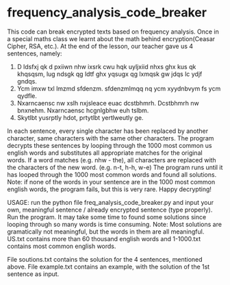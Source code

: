 # frequency_analysis_code_breaker
This code can break encrypted texts based on frequency analysis.
Once in a special maths class we learnt about the math behind encryption(Ceasar Cipher, RSA, etc.). At the end of the lesson, our teacher gave us 4 sentences, namely:
1. D ldsfxj qk d pxiiwn nhw ixsrk cwu hqk uyljxiid nhxs ghx kus qk khqsqsm, lug ndsgk qg ldtf ghx yqsugx qg lxmqsk gw jdqs lc ydjf gndqs.
2. Ycm imxw txl lmzmd sfdenzm. sfdenzmlmqq nq ycm xyydnbvym fs ycm qydfle.
3. Nxarncaensc nw xslh nxjsleace euac dcstbhmrh. Dcstbhmrh nw bnxnehm. Nxarncaensc hcgnlgbhw euh tslbm.
4. Skytlbt yusrptly hdot, prtytlbt yertlweutly ge.

In each sentence, every single character has been replaced by another character, same characters with the same other characters. The program decrypts these sentences by looping through the 1000 most common us english words and substitutes all appropriate matches for the original words. If a word matches (e.g. nhw - the), all characters are replaced with the characters of the new word. (e.g. n-t, h-h, w-e) The program runs until it has looped through the 1000 most common words and found all solutions. Note: if none of the words in your sentence are in the 1000 most common english words, the program fails, but this is very rare. Happy decrypting!

USAGE: run the python file freq_analysis_code_breaker.py and input your own, meaningful sentence / already encrypted sentence (type properly). Run the program. It may take some time to found some solutions since looping through so many words is time consuming. Note: Most solutions are gramatically not meaningful, but the words in them are all meaningful. US.txt contains more than 60 thousand english words and 1-1000.txt contains most common english words. 

File soutions.txt contains the solution for the 4 sentences, mentioned above. File example.txt contains an example, with the solution of the 1st sentence as input.
